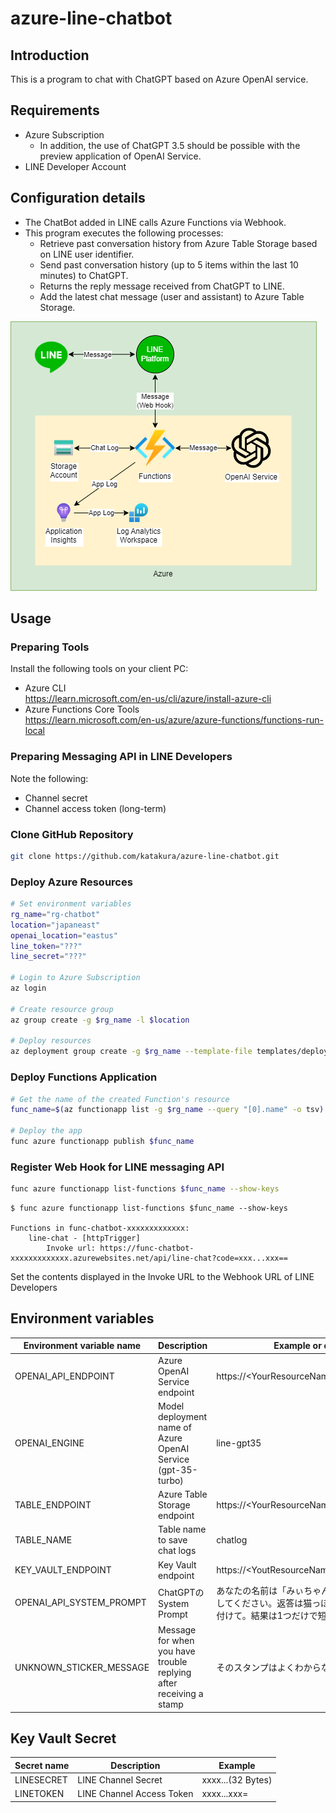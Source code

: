 # azure-line-chatbot

## Introduction

This is a program to chat with ChatGPT based on Azure OpenAI service.

## Requirements

- Azure Subscription
  - In addition, the use of ChatGPT 3.5 should be possible with the preview application of OpenAI Service.
- LINE Developer Account

## Configuration details

- The ChatBot added in LINE calls Azure Functions via Webhook.
- This program executes the following processes:
  - Retrieve past conversation history from Azure Table Storage based on LINE user identifier.
  - Send past conversation history (up to 5 items within the last 10 minutes) to ChatGPT.
  - Returns the reply message received from ChatGPT to LINE.
  - Add the latest chat message (user and assistant) to Azure Table Storage.

![img](/images/infrastructure.png)

## Usage

### Preparing Tools

Install the following tools on your client PC:

- Azure CLI  
  https://learn.microsoft.com/en-us/cli/azure/install-azure-cli
- Azure Functions Core Tools  
  https://learn.microsoft.com/en-us/azure/azure-functions/functions-run-local

### Preparing Messaging API in LINE Developers

Note the following:

- Channel secret
- Channel access token (long-term)

### Clone GitHub Repository

```sh
git clone https://github.com/katakura/azure-line-chatbot.git
```

### Deploy Azure Resources

```sh
# Set environment variables
rg_name="rg-chatbot"
location="japaneast"
openai_location="eastus"
line_token="???"
line_secret="???"

# Login to Azure Subscription
az login

# Create resource group
az group create -g $rg_name -l $location

# Deploy resources
az deployment group create -g $rg_name --template-file templates/deploy.bicep --parameters location=$location openAiLocation=$openai_location lineToken=$line_token lineSecret=$line_secret
```

### Deploy Functions Application

```sh
# Get the name of the created Function's resource
func_name=$(az functionapp list -g $rg_name --query "[0].name" -o tsv)

# Deploy the app
func azure functionapp publish $func_name
```

### Register Web Hook for LINE messaging API

```sh
func azure functionapp list-functions $func_name --show-keys
```

```text:Execution example
$ func azure functionapp list-functions $func_name --show-keys

Functions in func-chatbot-xxxxxxxxxxxxx:
    line-chat - [httpTrigger]
        Invoke url: https://func-chatbot-xxxxxxxxxxxxx.azurewebsites.net/api/line-chat?code=xxx...xxx==
```

Set the contents displayed in the Invoke URL to the Webhook URL of LINE Developers

## Environment variables

|Environment variable name|Description|Example or default value|
|--|--|--|
OPENAI_API_ENDPOINT|Azure OpenAI Service endpoint|https://\<YourResourceName\>.openai.azure.com/
OPENAI_ENGINE|Model deployment name of Azure OpenAI Service (gpt-35-turbo)|line-gpt35
TABLE_ENDPOINT|Azure Table Storage endpoint|https://\<YourResourceName\>.table.core.windows.net
TABLE_NAME|Table name to save chat logs|chatlog
KEY_VAULT_ENDPOINT|Key Vault endpoint|https://\<YoutResourceName\>.vault.azure.net/
OPENAI_API_SYSTEM_PROMPT|ChatGPTのSystem Prompt|あなたの名前は「みぃちゃん」です。必ず日本語で返答してください。返答は猫っぽくお願いします。絵文字も付けて。結果は1つだけで短めでお願いします。
UNKNOWN_STICKER_MESSAGE|Message for when you have trouble replying after receiving a stamp|そのスタンプはよくわからないにゃ。ごめんにゃ。

## Key Vault Secret

|Secret name|Description|Example|
|--|--|--|
LINESECRET|LINE Channel Secret|xxxx...(32 Bytes)
LINETOKEN|LINE Channel Access Token|xxxx...xxx=
